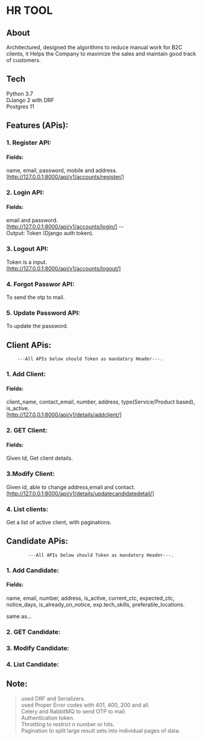 # HR TOOL

## About
   Architectured, designed the algorithms to reduce manual work for B2C clients, it Helps the Company to maximize the sales and maintain good track of customers.

## Tech
Python 3.7\
DJango 2 with DRF\
Postgres 11

## Features (APis):
### 1. Register API:
#### Fields:
name, email, password, mobile and address.\
[http://127.0.0.1:8000/api/v1/accounts/register/]

### 2. Login API:
#### Fields:
email and password.\
[http://127.0.0.1:8000/api/v1/accounts/login/]
--\
		Output: Token (Django auth token).

### 3. Logout API:
Token is a input.\
[http://127.0.0.1:8000/api/v1/accounts/logout/]

### 4. Forgot Passwor API:
   To send the otp to mail.

### 5. Update Password API:
   To update the password.


## Client APis:
		---All APIs below should Token as mandatory Header---.

### 1. Add Client:
#### Fields:
client_name, contact_email, number, address, type(Service/Product based), is_active.\
[http://127.0.0.1:8000/api/v1/details/addclient/]

### 2. GET Client:
#### Fields:
  Given Id, Get client details.

### 3.Modify Client:
Given id, able to change address,email and contact.\
[http://127.0.0.1:8000/api/v1/details/updatecandidatedetail/]

### 4. List clients:
   Get a list of active client, with paginations.

## Candidate APis:
			---All APIs below should Token as mandatory Header---.

### 1. Add Candidate:
#### Fields:
   name, email, number, address, is_active, current_ctc, expected_ctc, notice_days, is_already_on_notice, exp.tech_skills, preferable_locations.

same as...

### 2. GET Candidate:
### 3. Modify Candidate:
### 4. List Candidate:

## Note:

> used DRF and Serializers.\
> used Proper Error codes with 401, 400, 200 and all.\
> Celery and RabbitMQ to send OTP to mail.\
> Authentication token.\
> Throttling to restrict n number or hits.\
> Pagination to split large result sets into individual pages of data.











